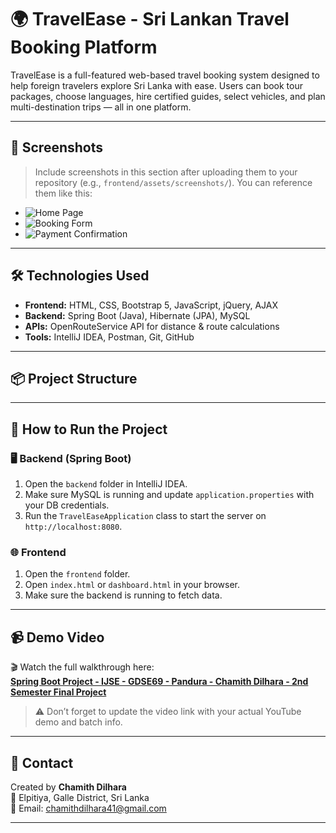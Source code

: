 # 🌍 TravelEase - Sri Lankan Travel Booking Platform

TravelEase is a full-featured web-based travel booking system designed to help foreign travelers explore Sri Lanka with ease. Users can book tour packages, choose languages, hire certified guides, select vehicles, and plan multi-destination trips — all in one platform.

---

## 📸 Screenshots

> Include screenshots in this section after uploading them to your repository (e.g., `frontend/assets/screenshots/`). You can reference them like this:

- ![Home Page](frontend/assets/screenshots/home.png)
- ![Booking Form](frontend/assets/screenshots/booking.png)
- ![Payment Confirmation](frontend/assets/screenshots/payment.png)

---

## 🛠 Technologies Used

- **Frontend:** HTML, CSS, Bootstrap 5, JavaScript, jQuery, AJAX  
- **Backend:** Spring Boot (Java), Hibernate (JPA), MySQL  
- **APIs:** OpenRouteService API for distance & route calculations  
- **Tools:** IntelliJ IDEA, Postman, Git, GitHub

---

## 📦 Project Structure


---

## 🚀 How to Run the Project

### 🖥️ Backend (Spring Boot)

1. Open the `backend` folder in IntelliJ IDEA.
2. Make sure MySQL is running and update `application.properties` with your DB credentials.
3. Run the `TravelEaseApplication` class to start the server on `http://localhost:8080`.

### 🌐 Frontend

1. Open the `frontend` folder.
2. Open `index.html` or `dashboard.html` in your browser.
3. Make sure the backend is running to fetch data.

---

## 📹 Demo Video

🎬 Watch the full walkthrough here:  
**[Spring Boot Project - IJSE - GDSE69 - Pandura - Chamith Dilhara - 2nd Semester Final Project](https://youtu.be/your-video-id)**

> ⚠️ Don’t forget to update the video link with your actual YouTube demo and batch info.

---

## 📧 Contact

Created by **Chamith Dilhara**  
📍 Elpitiya, Galle District, Sri Lanka  
📨 Email: chamithdilhara41@gmail.com  

---


